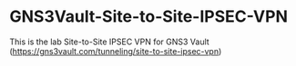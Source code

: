 # GNS3Vault-Site-to-Site-IPSEC-VPN
This is the lab Site-to-Site IPSEC VPN for GNS3 Vault (https://gns3vault.com/tunneling/site-to-site-ipsec-vpn)
